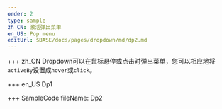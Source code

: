 ```yaml
--- 
order: 2
type: sample
zh_CN: 激活弹出菜单
en_US: Pop menu
editUrl: $BASE/docs/pages/dropdown/md/dp2.md
---
```


+++ zh_CN
Dropdown可以在鼠标悬停或点击时弹出菜单，您可以相应地将<Code>activeBy</Code>设置成<Code>hover</Code>或<Code>click</Code>。

+++ en_US
Dp1

+++ SampleCode
fileName: Dp2
